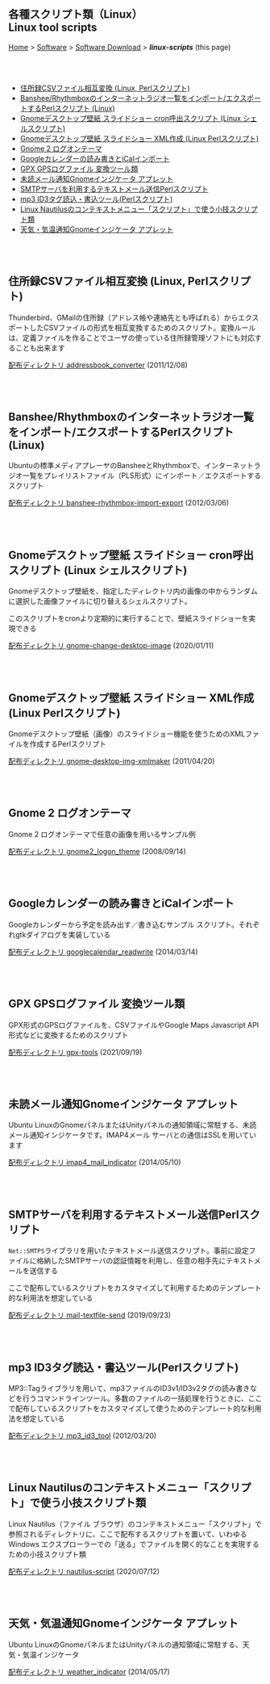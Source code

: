 ## 各種スクリプト類（Linux）<br />Linux tool scripts<!-- omit in toc -->

[Home](https://oasis3855.github.io/webpage/) > [Software](https://oasis3855.github.io/webpage/software/index.html) > [Software Download](https://oasis3855.github.io/webpage/software/software-download.html) > ***linux-scripts*** (this page)

<br />
<br />

- [住所録CSVファイル相互変換 (Linux, Perlスクリプト)](#住所録csvファイル相互変換-linux-perlスクリプト)
- [Banshee/Rhythmboxのインターネットラジオ一覧をインポート/エクスポートするPerlスクリプト (Linux)](#bansheerhythmboxのインターネットラジオ一覧をインポートエクスポートするperlスクリプト-linux)
- [Gnomeデスクトップ壁紙 スライドショー cron呼出スクリプト (Linux シェルスクリプト)](#gnomeデスクトップ壁紙-スライドショー-cron呼出スクリプト-linux-シェルスクリプト)
- [Gnomeデスクトップ壁紙 スライドショー XML作成 (Linux Perlスクリプト)](#gnomeデスクトップ壁紙-スライドショー-xml作成-linux-perlスクリプト)
- [Gnome 2 ログオンテーマ](#gnome-2-ログオンテーマ)
- [Googleカレンダーの読み書きとiCalインポート](#googleカレンダーの読み書きとicalインポート)
- [GPX GPSログファイル 変換ツール類](#gpx-gpsログファイル-変換ツール類)
- [未読メール通知Gnomeインジケータ アプレット](#未読メール通知gnomeインジケータ-アプレット)
- [SMTPサーバを利用するテキストメール送信Perlスクリプト](#smtpサーバを利用するテキストメール送信perlスクリプト)
- [mp3 ID3タグ読込・書込ツール(Perlスクリプト)](#mp3-id3タグ読込書込ツールperlスクリプト)
- [Linux Nautilusのコンテキストメニュー「スクリプト」で使う小技スクリプト類](#linux-nautilusのコンテキストメニュースクリプトで使う小技スクリプト類)
- [天気・気温通知Gnomeインジケータ アプレット](#天気気温通知gnomeインジケータ-アプレット)

<br />
<br />

## 住所録CSVファイル相互変換 (Linux, Perlスクリプト)

Thunderbird、GMailの住所録（アドレス帳や連絡先とも呼ばれる）からエクスポートしたCSVファイルの形式を相互変換するためのスクリプト。変換ルールは、定義ファイルを作ることでユーザの使っている住所録管理ソフトにも対応することも出来ます

[配布ディレクトリ addressbook_converter](addressbook_converter/README.md) (2011/12/08)

<br />
<br />


## Banshee/Rhythmboxのインターネットラジオ一覧をインポート/エクスポートするPerlスクリプト (Linux)

Ubuntuの標準メディアプレーヤのBansheeとRhythmboxで、インターネットラジオ一覧をプレイリストファイル（PLS形式）にインポート／エクスポートするスクリプト

[配布ディレクトリ banshee-rhythmbox-import-export](banshee-rhythmbox-import-export/README.md) (2012/03/06)

<br />
<br />

## Gnomeデスクトップ壁紙 スライドショー cron呼出スクリプト (Linux シェルスクリプト)

Gnomeデスクトップ壁紙を、指定したディレクトリ内の画像の中からランダムに選択した画像ファイルに切り替えるシェルスクリプト。

このスクリプトをcronより定期的に実行することで、壁紙スライドショーを実現できる

[配布ディレクトリ gnome-change-desktop-image](gnome-change-desktop-image/README.md) (2020/01/11)

<br />
<br />

## Gnomeデスクトップ壁紙 スライドショー XML作成 (Linux Perlスクリプト)

Gnomeデスクトップ壁紙（画像）のスライドショー機能を使うためのXMLファイルを作成するPerlスクリプト

[配布ディレクトリ gnome-desktop-img-xmlmaker](gnome-desktop-img-xmlmaker/README.md)  (2011/04/20)

<br />
<br />

## Gnome 2 ログオンテーマ

Gnome 2 ログオンテーマで任意の画像を用いるサンプル例

[配布ディレクトリ gnome2_logon_theme](gnome2_logon_theme/README.md)  (2008/09/14)

<br />
<br />

## Googleカレンダーの読み書きとiCalインポート

Googleカレンダーから予定を読み出す／書き込むサンプル スクリプト。それぞれgtkダイアログを実装している

[配布ディレクトリ googlecalendar_readwrite](googlecalendar_readwrite/README.md)  (2014/03/14)

<br />
<br />

## GPX GPSログファイル 変換ツール類 

GPX形式のGPSログファイルを、CSVファイルやGoogle Maps Javascript API形式などに変換するためのスクリプト

[配布ディレクトリ gpx-tools](gpx-tools/README.md)  (2021/09/19)

<br />
<br />

## 未読メール通知Gnomeインジケータ アプレット

Ubuntu LinuxのGnomeパネルまたはUnityパネルの通知領域に常駐する、未読メール通知インジケータです。IMAP4メール サーバとの通信はSSLを用いています

[配布ディレクトリ imap4_mail_indicator](imap4_mail_indicator/README.md)  (2014/05/10)

<br />
<br />

## SMTPサーバを利用するテキストメール送信Perlスクリプト

```Net::SMTPS```ライブラリを用いたテキストメール送信スクリプト。事前に設定ファイルに格納したSMTPサーバの認証情報を利用し、任意の相手先にテキストメールを送信する

ここで配布しているスクリプトをカスタマイズして利用するためのテンプレート的な利用法を想定している

[配布ディレクトリ mail-textfile-send](mail-textfile-send/README.md)  (2019/09/23)

<br />
<br />

## mp3 ID3タグ読込・書込ツール(Perlスクリプト)

MP3::Tagライブラリを用いて、mp3ファイルのID3v1/ID3v2タグの読み書きなどを行うコマンドラインツール。多数のファイルの一括処理を行うときに、ここで配布しているスクリプトをカスタマイズして使うためのテンプレート的な利用法を想定している

[配布ディレクトリ mp3_id3_tool](mp3_id3_tool/README.md)  (2012/03/20)

<br />
<br />

## Linux Nautilusのコンテキストメニュー「スクリプト」で使う小技スクリプト類

Linux Nautilus（ファイル ブラウザ）のコンテキストメニュー「スクリプト」で参照されるディレクトリに、ここで配布するスクリプトを置いて、いわゆるWindows エクスプローラーでの「送る」でファイルを開く的なことを実現するための小技スクリプト類

[配布ディレクトリ nautilus-script](nautilus-script/README.md)  (2020/07/12)

<br />
<br />

## 天気・気温通知Gnomeインジケータ アプレット

Ubuntu LinuxのGnomeパネルまたはUnityパネルの通知領域に常駐する、天気・気温インジケータ

[配布ディレクトリ weather_indicator](weather_indicator/README.md)  (2014/05/17)
